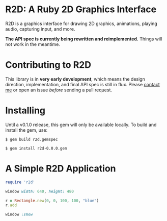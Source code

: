 # R2D: A Ruby 2D Graphics Interface

R2D is a graphics interface for drawing 2D graphics, animations, playing audio, capturing input, and more.

**The API spec is currently being rewritten and reimplemented.** Things will not work in the meantime. 

# Contributing to R2D

This library is in **very early development**, which means the design direction, implementation, and final API spec is still in flux. Please [contact me](https://twitter.com/blacktm) or open an issue *before* sending a pull request.

# Installing

Until a v0.1.0 release, this gem will only be available locally. To build and install the gem, use:

```
$ gem build r2d.gemspec

$ gem install r2d-0.0.0.gem
```

# A Simple R2D Application

```ruby
require 'r2d'

window width: 640, height: 480

r = Rectangle.new(0, 0, 100, 100, "blue")
r.add

window :show
```


<!--

# A Simple R2D Application

## Creating the Window

Every R2D application starts with creating a window. This is done by calling the `create` method on the `Window` singleton.

```ruby
require 'r2d'

Window.create
```

## Setting Window Attributes

The window also has various attributes, like width and height.

```ruby
require 'r2d'

Window.create({
  width: 400,
  height: 300
})
```

## Drawing Shapes

To draw basic shapes, create a new instance of the class representing the shape.

```ruby
s = Square.new
t = Triangle.new
```

## Adding Shapes and Displaying the Window

Once shapes have been created, add them to the `Window` and open it using the `show` method.

```ruby
require 'r2d'

Window.create({
  width: 400,
  height: 300
})

s = Square.new
t = Triangle.new

Window.add(s)
Window.add(t)
Window.show
```

That is a basic R2D application. Read the reference below to learn about all the things R2D allows you to do. See the [examples](/examples) directory for more sample applications.



# Data Types

Colors:
[r, g, b, a]

# The Window

TODO:
- What is a window?
- How does it work, what does it do?
- All operating systems?


## Window Attributes

Attributes change the appearance and behavior of the window. These are applied when the `create` method is called.

```ruby
Window.create({
  title: 'My App'      # 'R2D' by default
  width: 400,          # 640 by default
  height: 300,         # 480 by default
  cursor: false        # `true` by default
  background: 'white'  # 'black' by default
})
```

### Available Parameters

```
x = an 'x' coordinate (number)
y = an 'y' coordinate (number)
s = the size   (number)
w = the width  (number)
h = the height (number)
c = the color  (string)
 or...
c = [r, g, b, a]
 where...
  r = red   (number) 0..255
  g = green (number) 0..255
  b = blue  (number) 0..255
  a = alpha (number) 0..255
```

## Shapes

```ruby
R2D::Helpers.draw_line(x1, y1, x2, y2, c)
R2D::Helpers.draw_triangle(x1, y1, x2, y2, x3, y3, c)
R2D::Helpers.draw_square(x, y, s, c)
R2D::Helpers.draw_rect(x, y, w, h, c)
R2D::Helpers.draw_text(x, y, string, c)
```

### Examples

```ruby
R2D::Helpers.draw_line(100, 150, 300, 350, "red")
R2D::Helpers.draw_triangle(200, 50, 100, 300, 400, 300, "orange")
R2D::Helpers.draw_square(10, 30, 50, [255, 255, 100, 150])
R2D::Helpers.draw_rect(20, 20, 40, 40, [0, 255, 0, 255])
R2D::Helpers.draw_text(50, 50, "Hello world!", "blue")
```

## Images

TODO: Img formats?

```ruby
R2D::Helpers.draw_img(x, y, img_path)
```

### Examples

```ruby
R2D::Helpers.draw_img(50, 100, "galaxy.jpg")
```

# Shape and Image Classes

Each shape has an associated class. Shapes can be instantiated and added
to the window using `R2D::Window.add(shape)` and removed with `R2D::Window.remove(shape)`.

## Lines

```ruby
l = R2D::Line.new(x1, y1, x2, y2, c)

l.x1 = 10
l.y1 = 10
l.color = "yellow"

R2D::Window.add(l)
R2D::Window.remove(l)
```

## Triangles

```ruby
t = R2D::Triangle.new(x1, y1, x2, y2, x3, y3, c)

t.color = "green"
t.x3 = 75
t.y3 = 150
```

## Squares

```ruby
s = R2D::Square.new(x, y, s)
s = R2D::Square.new(x, y, s, c)

s.width = 25
s.height = 50
s.color = "red"

R2D::Window.add(s)
```

## Rectangles

```ruby
r = R2D::Rectangle.new(x, y, w, h)
r = R2D::Rectangle.new(x, y, w, h, c)

r.x = 10
r.y = 20
r.width = 200
r.height = 50
r.color = "blue"

R2D::Window.add(r)
```

# Images

```ruby
img = R2D::Image.new(x, y, img_path)

img.x = 10
img.y = 20
```

# Gradients

## Parameters

All gradient methods take a Hash where keys refer to the corners of the shape, and values represent the color.

```ruby
{ :corner => color }
```

`:corner` is specific to each shape (described below). `color` is either a string...

```ruby
"red", "blue", "yellow", etc
```
...or an array containing red, green, blue, alpha values from 0 to 255:

```ruby
[r, g, b, a]

# examples
[255, 0, 0, 255]
[100, 100, 200, 150]
```

## Squares and Rectangles

`:corners` can be these groupings:

```ruby
# vertical
:top, :bottom

# horizontal
:left, :right

# all corners
:top_left, :top_right, :bottom_left, :bottom_right
```

### Examples

```ruby
r = R2D::Rectangle.new(x, y, w, h)

r.gradient = {
  :top => "red",
  :bottom => "blue"
}

r.gradient({
  :left => [255, 200, 150, 50],
  :right => "blue"
}

r.gradient = {
  :top_left => "red",
  :top_right => "blue",
  :bottom_left => "green",
  :bottom_right => "yellow"
}
```

## Triangles

The triangle gradient method takes a Hash containing keys (symbols) referring to the first, second, and third points of the triangle.

`:corners` are:

```ruby
:first, :second, :third
```

### Examples

```ruby
t = R2D::Triangle.new(x1, y1, x2, y2, x3, y3)

t.gradient = {
  :first => "red",
  :second => "blue",
  :third => [0, 200, 255, 255]
}
```

## Lines

The line gradient method takes a Hash containing keys (symbols) referring to the start and ends.

`:corners` are:

```ruby
:start, :end
```

### Examples

```ruby
l = R2D::Line.new(x1, y1, x2, y2)

l.gradient = {
  :start => "red",
  :end => "blue",
}
```

# Audio

## Songs

These are long audio clips. (More soon.)

```ruby
s = R2D::Song.new("track.mp3")
s.play
s.playing?  # true
s.pause
s.paused?   # true
s.stop
s.loop
```

## Sounds

Sounds are short audio clips. (More soon.)

```ruby
s = R2D::Sound.new("snare.mp3")
s.play
```

# The Window

## Window Attributes

Attributes change the appearance and behavior of the window. These must be applied before displaying the window with `Window.show`.

Setting the window size:

```ruby
R2D::Window.width = w
R2D::Window.height = h
```

Changing the background color, where `color` is a string or an array of `[r, g, b, a]` values.

```ruby
R2D::Window.background = color
```

Showing the cursor over the window (default = `true`):

```ruby
R2D::Window.cursor = false
```

Setting the title (default = `"Learn Ruby"`):

```ruby
R2D::Window.title = "Hello world!"
```

## Adding/Removing Objects

Objects can be added and removed from the window using:

```ruby
r = R2D::Rectangle.new(50, 50, 100, 100)
R2D::Window.add(r)
R2D::Window.remove(r)
```

Additionally, all objects have an `add` and `remove` convenience method which will do the same:

```ruby
r = R2D::Rectangle.new(50, 50, 100, 100)
r.add
r.remove
```

If an object is already in the window, `add` will return `false`. Similarly, if the object is not in the window, `remove` will return `false`.

```ruby
r = R2D::Rectangle.new(50, 50, 100, 100)

r.add     # true
r.add     # false - already in window
r.remove  # true
r.remove  # false - not in window
```

All objects can be removed from the window using:

```ruby
R2D::Window.clear
```

## Capturing Input

To capture a single key press where `<key_string>` is any valid keyboard character `a..z`, `A..Z`, `0..9`, and string representing arrows, alt, control, shift, etc:

```ruby
R2D::Window.on_key <key_string> do
  #...
end
```

### Examples

```ruby
R2D::Window.on_key 'm' do
  puts "You pressed 'm'"
end

R2D::Window.on_key 'up' do
  puts "Up arrow pressed"
end

R2D::Window.on_key 'space' do
  puts "Spacebar pressed"
end
```

### Mouse Buttons

Mouse input can also be captured using the `'mouse_left'` and `'mouse_right'` strings.

```ruby
R2D::Window.on_key 'mouse_right' do
  puts "Mouse clicked in the window"
end
```

## Keys Pressed Down

To detect whether a key is held down, use either...

```ruby
R2D::Window.key_down <key_string> do
  #...
end
```

or `Window.update`:


```ruby
R2D::Window.update do
  if key_down? <key_string>
    #...
  end
end
```

### Examples

The two examples below are equivalent and both execute in the main update loop.

```ruby
R2D::Window.key_down 'x' do
  puts "'x' pressed at #{Time.now}"
end
```

```ruby
R2D::Window.update do
  if key_down? 'x'
    puts "'x' pressed at #{Time.now}"
  end
end
```

## The Update Loop

The `R2D::Window.update` block represents the main update loop. Anything in this block will update 60 times per second (by default):

```ruby
R2D::Window.update do
  #...
end
```

## Mouse Positions

Mouse positions are relative to the top left corner of the window.

```ruby
R2D::Window.mouse_x  # current 'x' position
R2D::Window.mouse_y  # current 'y' position
```

## Showing the Window

Use `R2D::Window.show` to display the window. This should only be called once.

```ruby
s = R2D::Square.new(100, 100, 50, "red")
s.add

R2D::Window.show
```

# Helpers

The `R2D::Window` class has a number of helpers aliased to aid learning:

 - update
 - on_key
 - key_down

```ruby
update do
  #...
end

key_down 'x' do
  #...
end
```

Visual shapes and images also have knowledge of the `R2D::Window` class, so they can be added and removed from the window using their helper methods.

```ruby
s = R2D::Square.new(x, y, s)

# Add and remove calling the `R2D::Window` class
R2D::Window.add(s)
R2D::Window.remove(s)

# Add and remove using the helper methods
s.add
s.remove
```

# Helpful Snippets

## Get Mouse Position When Changed

```ruby
x = Window.mouse_x

R2D::Window.update do
  if R2D::Window.mouse_x != x
    puts x = R2D::Window.mouse_x
  end
end
```

-->